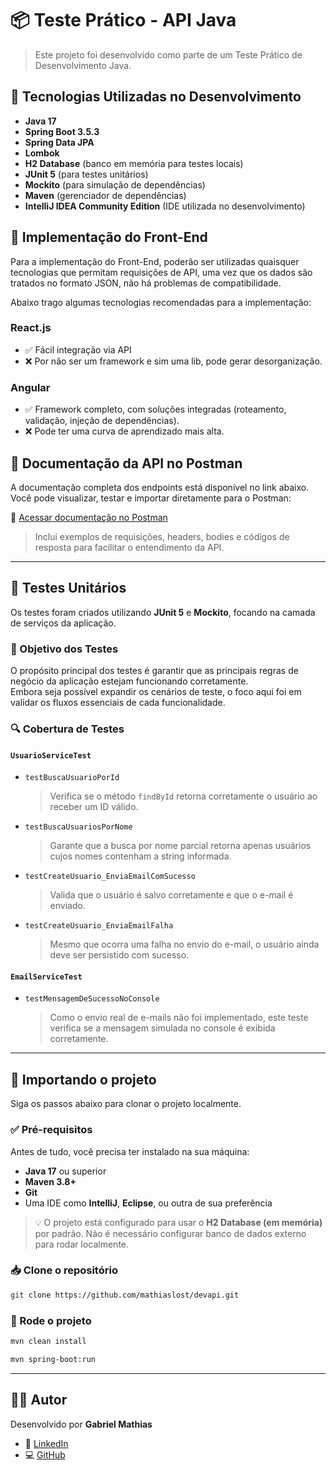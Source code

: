 # 📦 Teste Prático - API Java
> Este projeto foi desenvolvido como parte de um Teste Prático de Desenvolvimento Java.

## 🚀 Tecnologias Utilizadas no Desenvolvimento

- **Java 17**
- **Spring Boot 3.5.3**
- **Spring Data JPA**
- **Lombok**
- **H2 Database** (banco em memória para testes locais)
- **JUnit 5** (para testes unitários)
- **Mockito** (para simulação de dependências)
- **Maven** (gerenciador de dependências)
- **IntelliJ IDEA Community Edition** (IDE utilizada no desenvolvimento)

## 🎨 Implementação do Front-End
Para a implementação do Front-End, poderão ser utilizadas quaisquer tecnologias que permitam requisições de API, uma vez
que os dados são tratados no formato JSON, não há problemas de compatibilidade.

Abaixo trago algumas tecnologias recomendadas para a implementação:

### React.js
  - ✅ Fácil integração via API
  - ❌ Por não ser um framework e sim uma lib, pode gerar desorganização.

### Angular
  - ✅ Framework completo, com soluções integradas (roteamento, validação, injeção de dependências).
  - ❌ Pode ter uma curva de aprendizado mais alta.

## 📑 Documentação da API no Postman

A documentação completa dos endpoints está disponível no link abaixo.  
Você pode visualizar, testar e importar diretamente para o Postman:

🔗 [Acessar documentação no Postman](https://documenter.getpostman.com/view/22905184/2sB2xFdn8p)

> Inclui exemplos de requisições, headers, bodies e códigos de resposta para facilitar o entendimento da API.


---

## 🧪 Testes Unitários

Os testes foram criados utilizando **JUnit 5** e **Mockito**, focando na camada de serviços da aplicação.

### 🎯 Objetivo dos Testes
O propósito principal dos testes é garantir que as principais regras de negócio da aplicação estejam funcionando corretamente.  
Embora seja possível expandir os cenários de teste, o foco aqui foi em validar os fluxos essenciais de cada funcionalidade.

### 🔍 Cobertura de Testes

#### `UsuarioServiceTest`

- `testBuscaUsuarioPorId`
  > Verifica se o método `findById` retorna corretamente o usuário ao receber um ID válido.

- `testBuscaUsuariosPorNome`
  > Garante que a busca por nome parcial retorna apenas usuários cujos nomes contenham a string informada.

- `testCreateUsuario_EnviaEmailComSucesso`
  > Valida que o usuário é salvo corretamente e que o e-mail é enviado.

- `testCreateUsuario_EnviaEmailFalha`
  > Mesmo que ocorra uma falha no envio do e-mail, o usuário ainda deve ser persistido com sucesso.

#### `EmailServiceTest`

- `testMensagemDeSucessoNoConsole`
  > Como o envio real de e-mails não foi implementado, este teste verifica se a mensagem simulada no console é exibida corretamente.

---

## 📝 Importando o projeto

Siga os passos abaixo para clonar o projeto localmente.

### ✅ Pré-requisitos

Antes de tudo, você precisa ter instalado na sua máquina:

- **Java 17** ou superior
- **Maven 3.8+**
- **Git**
- Uma IDE como **IntelliJ**, **Eclipse**, ou outra de sua preferência

> 💡 O projeto está configurado para usar o **H2 Database (em memória)** por padrão. Não é necessário configurar banco de dados externo para rodar localmente.

### 📥 Clone o repositório

```bash
git clone https://github.com/mathiaslost/devapi.git
```

### 🚀 Rode o projeto
```bash
mvn clean install

mvn spring-boot:run
```

---

## 🙋‍♂️ Autor
Desenvolvido por **Gabriel Mathias**
- 💼 [LinkedIn](https://www.linkedin.com/in/gabriel-mathias)
- 💻 [GitHub](https://github.com/mathiaslost)